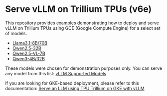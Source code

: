 # Serve vLLM on Trillium TPUs (v6e)

This repository provides examples demonstrating how to deploy and serve vLLM on Trillium TPUs using GCE (Google Compute Engine) for a select set of models.

- [Llama3.1-8B/70B](./Llama3.1/README.md)
- [Qwen2.5-32B](./Qwen2.5-32B/README.md)
- [Qwen2.5-VL-7B](./Qwen2.5-VL/README.md)
- [Qwen3-4B/32B](./Qwen3/README.md)

These models were chosen for demonstration purposes only. You can serve any model from this list: [vLLM Supported Models](https://docs.vllm.ai/en/latest/models/supported_models.html)

If you are looking for GKE-based deployment, please refer to this documentation: [Serve an LLM using TPU Trillium on GKE with vLLM](https://cloud.google.com/kubernetes-engine/docs/tutorials/serve-vllm-tpu)
